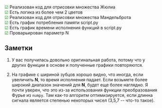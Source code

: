 <span style="color:green"> &#x2611; </span> Реализован код для отрисовки множества Жюлиа  
<span style="color:green"> &#x2611; </span> Есть логика из более чем 2 цветов  
<span style="color:green"> &#x2611; </span> Реализован код для отрисовки множества Мандельброта  
<span style="color:green"> &#x2611; </span> Есть график потребления памяти script.py  
<span style="color:green"> &#x2611; </span> Есть график времени исполнения функций в script.py  
<span style="color:green"> &#x2611; </span> Проварьирован параметр N  

## Заметки

1. У вас получилась довольно оригинальная работа, потому что у других функции в основе и полученные графики повторяются.

2. На графике с шириной зубцов хорошо видно, что иногда, если увеличить **N**, то время исполнения падает. Если возьмете более широкий диапазон значений для **N**, будет еще более наглядно. Я почти уверен, что это из-за использования функции преобразования Фурье из ``numpy``. Там как-то алгоритм оптимизируется, если длинна сигнала является степенью некоторых чисел (3,5,7 -- что-то такое).
